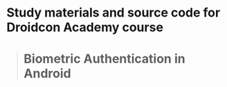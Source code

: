 # Study materials and source code for **Droidcon Academy** course 
> # Biometric Authentication in Android 
